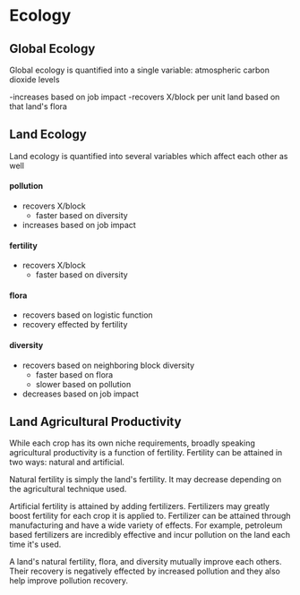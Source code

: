# Ecology

## Global Ecology
Global ecology is quantified into a single variable: atmospheric carbon dioxide levels

-increases based on job impact
-recovers X/block per unit land based on that land's flora

## Land Ecology
Land ecology is quantified into several variables which affect each other as well

#### pollution
- recovers X/block
  - faster based on diversity
- increases based on job impact
#### fertility
- recovers X/block
  - faster based on diversity
#### flora
- recovers based on logistic function
- recovery effected by fertility
#### diversity
- recovers based on neighboring block diversity
  - faster based on flora
  - slower based on pollution
- decreases based on job impact

## Land Agricultural Productivity
While each crop has its own niche requirements, broadly speaking agricultural productivity is a function of fertility. Fertility can be attained in two ways: natural and artificial.

Natural fertility is simply the land's fertility. It may decrease depending on the agricultural technique used.

Artificial fertility is attained by adding fertilizers. Fertilizers may greatly boost fertility for each crop it is applied to. Fertilizer can be attained through manufacturing and have a wide variety of effects. For example, petroleum based fertilizers are incredibly effective and incur pollution on the land each time it's used.

A land's natural fertility, flora, and diversity mutually improve each others. Their recovery is negatively effected by increased pollution and they also help improve pollution recovery.
